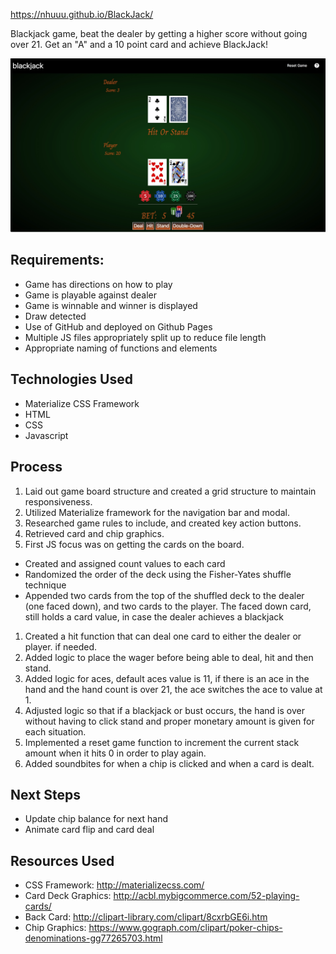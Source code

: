 https://nhuuu.github.io/BlackJack/

Blackjack game, beat the dealer by getting a higher score without going over 21. Get an "A" and a 10 point card and achieve BlackJack!

![](./otherImgs/blackjackgame.jpeg)
 
## Requirements:
* Game has directions on how to play 
* Game is playable against dealer 
* Game is winnable and winner is displayed 
* Draw detected
* Use of GitHub and deployed on Github Pages 
* Multiple JS files appropriately split up to reduce file length
* Appropriate naming of functions and elements


## Technologies Used 
* Materialize CSS Framework
* HTML
* CSS
* Javascript


## Process
1.	Laid out game board structure and created a grid structure to maintain responsiveness.
1.	Utilized Materialize framework for the navigation bar and modal.
1.	Researched game rules to include, and created key action buttons.
1.	Retrieved card and chip graphics.
1.	First JS focus was on getting the cards on the board.
 * Created and assigned count values to each card
 * Randomized the order of the deck using the Fisher-Yates shuffle technique
 * Appended two cards from the top of the shuffled deck to the dealer (one faced down), and two cards to the player. The faced down card, still holds a card value, in case the dealer achieves a blackjack
1.	Created a hit function that can deal one card to either the dealer or player. if needed.
1.	Added logic to place the wager before being able to deal, hit and then stand.
1.	Added logic for aces, default aces value is 11, if there is an ace in the hand and the hand count is over 21, the ace switches the ace to value at 1.
1.	Adjusted logic so that if a blackjack or bust occurs, the hand is over without having to click stand and proper monetary amount is given for each situation.
1.	Implemented a reset game function to increment the current stack amount when it hits 0 in order to play again.
1.	Added soundbites for when a chip is clicked and when a card is dealt.


## Next Steps 
* Update chip balance for next hand
* Animate card flip and card deal


## Resources Used 
* CSS Framework: http://materializecss.com/ 
* Card Deck Graphics: http://acbl.mybigcommerce.com/52-playing-cards/ 
* Back Card: http://clipart-library.com/clipart/8cxrbGE6i.htm 
* Chip Graphics: https://www.gograph.com/clipart/poker-chips-denominations-gg77265703.html

